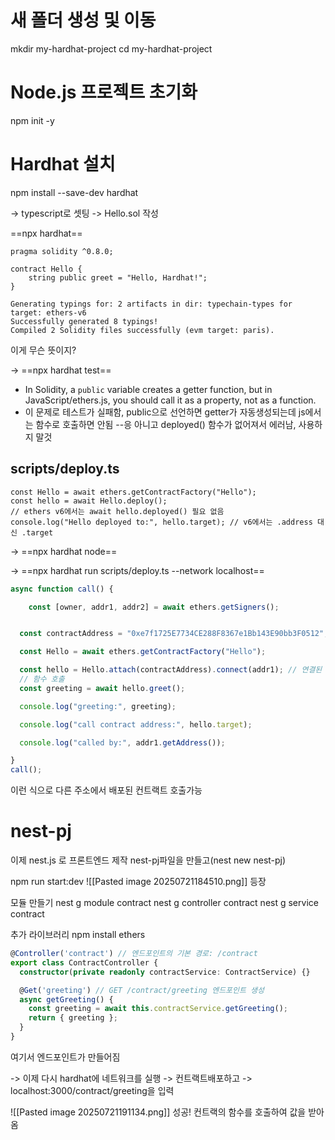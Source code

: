 # 새 폴더 생성 및 이동
mkdir my-hardhat-project
cd my-hardhat-project

# Node.js 프로젝트 초기화
npm init -y

# Hardhat 설치
npm install --save-dev hardhat

-> typescript로 셋팅 -> Hello.sol 작성

==npx hardhat==

```solidity
pragma solidity ^0.8.0;

contract Hello {
    string public greet = "Hello, Hardhat!";
}
```

```
Generating typings for: 2 artifacts in dir: typechain-types for target: ethers-v6
Successfully generated 8 typings!
Compiled 2 Solidity files successfully (evm target: paris).
```
이게 무슨 뜻이지?

-> ==npx hardhat test==

- In Solidity, a `public` variable creates a getter function, but in JavaScript/ethers.js, you should call it as a property, not as a function.
- 이 문제로 테스트가 실패함, public으로 선언하면 getter가 자동생성되는데 js에서는 함수로 호출하면 안됨
--응 아니고 deployed() 함수가 없어져서 에러남, 사용하지 말것


## scripts/deploy.ts
```solidity
const Hello = await ethers.getContractFactory("Hello");
const hello = await Hello.deploy();
// ethers v6에서는 await hello.deployed() 필요 없음
console.log("Hello deployed to:", hello.target); // v6에서는 .address 대신 .target
```

-> ==npx hardhat node==

-> ==npx hardhat run scripts/deploy.ts --network localhost==

```ts
async function call() {

    const [owner, addr1, addr2] = await ethers.getSigners();


  const contractAddress = "0xe7f1725E7734CE288F8367e1Bb143E90bb3F0512"; // 실제 배포된 주소

  const Hello = await ethers.getContractFactory("Hello");

  const hello = Hello.attach(contractAddress).connect(addr1); // 연결된 계약 인스턴스 생성
  // 함수 호출
  const greeting = await hello.greet();

  console.log("greeting:", greeting);

  console.log("call contract address:", hello.target);

  console.log("called by:", addr1.getAddress());

}
call();
```
이런 식으로 다른 주소에서 배포된 컨트랙트 호출가능


# nest-pj

이제 nest.js 로 프론트엔드 제작
nest-pj파일을 만들고(nest new nest-pj)

npm run start:dev
![[Pasted image 20250721184510.png]]
등장

모듈 만들기
nest g module contract
nest g controller contract
nest g service contract

추가 라이브러리
npm install ethers


```ts
@Controller('contract') // 엔드포인트의 기본 경로: /contract
export class ContractController {
  constructor(private readonly contractService: ContractService) {}

  @Get('greeting') // GET /contract/greeting 엔드포인트 생성
  async getGreeting() {
    const greeting = await this.contractService.getGreeting();
    return { greeting };
  }
}
```
여기서 엔드포인트가 만들어짐

-> 이제 다시 hardhat에 네트워크를 실행 -> 컨트랙트배포하고
-> localhost:3000/contract/greeting을 입력

![[Pasted image 20250721191134.png]]
성공! 컨트랙의 함수를 호출하여 값을 받아옴


